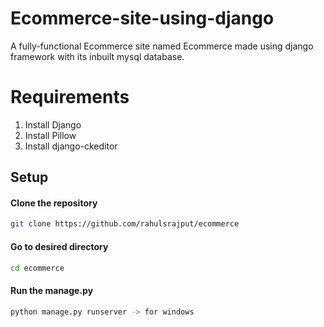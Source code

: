 # Ecommerce-site-using-django 
A fully-functional Ecommerce site named Ecommerce made using django framework with its inbuilt mysql database. 

# Requirements 
1. Install Django 
2. Install Pillow 
3. Install django-ckeditor 
## Setup 
#### Clone the repository 
```bash 
git clone https://github.com/rahulsrajput/ecommerce 
``` 
#### Go to desired directory 
```bash 
cd ecommerce 
``` 
#### Run the manage.py 
```bash 
python manage.py runserver -> for windows 
```

